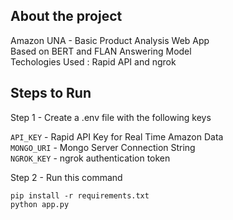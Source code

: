 ## About the project
Amazon UNA - Basic Product Analysis Web App\
Based on BERT and FLAN Answering Model\
Techologies Used : Rapid API and ngrok

## Steps to Run

Step 1 - Create a .env file with the following keys

`API_KEY` - Rapid API Key for Real Time Amazon Data\
`MONGO_URI` - Mongo Server Connection String\
`NGROK_KEY` - ngrok authentication token

Step 2 - Run this command

```
pip install -r requirements.txt
python app.py
```

